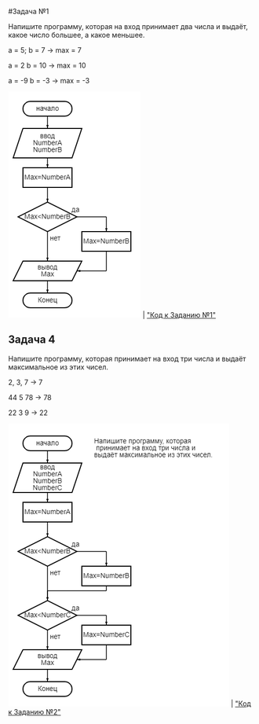 #Задача №1

Напишите программу, которая на вход принимает два числа и выдаёт, какое число большее, а какое меньшее.

a = 5; b = 7 -> max = 7

a = 2 b = 10 -> max = 10

a = -9 b = -3 -> max = -3

!["Блок-схема №1"](Exp001\diagram5.png) | ["Код к Заданию №1"](Exp001\Program.cs)

## Задача 4

Напишите программу, которая принимает на вход три числа и выдаёт максимальное из этих чисел.

2, 3, 7 -> 7

44 5 78 -> 78

22 3 9 -> 22

!["Блок-схема №2"](Exp002\diagram2.png) | ["Код к Заданию №2"](Exp002\Program.cs)